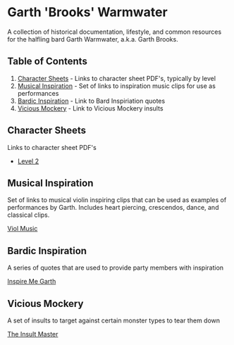 # Garth 'Brooks' Warmwater

A collection of historical documentation, lifestyle, and common resources for the halfling bard Garth Warmwater, a.k.a. Garth Brooks.


## Table of Contents

1. [Character Sheets](#character-sheets) - Links to character sheet PDF's, typically by level
2. [Musical Inspiration](#musical-inspiration) - Set of links to inspiration music clips for use as performances
3. [Bardic Inspiration](#bardic-inspiration) - Link to Bard Inspiriation quotes
4. [Vicious Mockery](#vicious-mockery) - Link to Vicious Mockery insults


## Character Sheets

Links to character sheet PDF's

- [Level 2](https://github.com/prezschaefer/garth_warmwater/blob/842dcf610a4252ef4d0454790b80aef10946053e/garth_warmwater_lvl_2.pdf)


## Musical Inspiration

Set of links to musical violin inspiring clips that can be used as examples of performances by Garth. Includes heart piercing, crescendos, dance, and classical clips.

[Viol Music](https://github.com/prezschaefer/garth_warmwater/blob/master/viol_music.md)


## Bardic Inspiration

A series of quotes that are used to provide party members with inspiration

[Inspire Me Garth](https://github.com/prezschaefer/garth_warmwater/blob/master/garth_'brooks'_warmwater.md#inspire-me-garth)


## Vicious Mockery

A set of insults to target against certain monster types to tear them down

[The Insult Master](https://github.com/prezschaefer/garth_warmwater/blob/master/garth_'brooks'_warmwater.md#the-insult-master)
